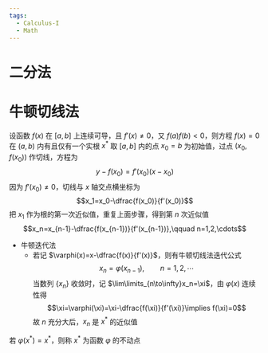 ```yaml
---
tags:
  - Calculus-I
  - Math
---
```

# 二分法
# 牛顿切线法
设函数 $f(x)$ 在 $[a,b]$ 上连续可导，且 $f'(x)\neq0$，又 $f(a)f(b)<0$，则方程 $f(x)=0$ 在 $(a,b)$ 内有且仅有一个实根 $x^*$
取 $[a,b]$ 内的点 $x_0=b$ 为初始值，过点 $(x_0,f(x_0))$ 作切线，方程为$$y-f(x_0)=f'(x_0)(x-x_0)$$
因为 $f'(x_0)\neq0$，切线与 $x$ 轴交点横坐标为$$x_1=x_0-\dfrac{f(x_0)}{f'(x_0)}$$
把 $x_1$ 作为根的第一次近似值，重复上面步骤，得到第 $n$ 次近似值$$x_n=x_{n-1}-\dfrac{f(x_{n-1})}{f'(x_{n-1})},\qquad n=1,2,\cdots$$
- 牛顿迭代法
	- 若记 $\varphi(x)=x-\dfrac{f(x)}{f'(x)}$，则有牛顿切线法迭代公式$$x_n=\varphi(x_{n-1}),\qquad n=1,2,\cdots$$
当数列 $\{x_n\}$ 收敛时，记 $\lim\limits_{n\to\infty}x_n=\xi$，由 $\varphi(x)$ 连续性得$$\xi=\varphi(\xi)=\xi-\dfrac{f(\xi)}{f'(\xi)}\implies f(\xi)=0$$
故 $n$ 充分大后，$x_n$ 是 $x^*$ 的近似值

若 $\varphi(x^*)=x^*$，则称 $x^*$ 为函数 $\varphi$ 的不动点

